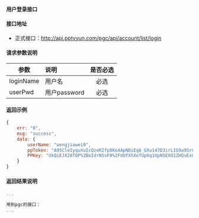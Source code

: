 #### 用户登录接口

#### 接口地址
  * 正式接口：http://api.pptvyun.com/pgc/api/account/list/login

#### 请求参数说明
|  参数         |说明          |是否必选|
| ------------- |:-------------|:-----:|
| loginName      | 用户名 |必选|
| userPwd        | 用户password |必选    |
#### 返回示例
```javascript
{
    err: "0",
    msg: "success",
    data: {
        userName: "wengjiawei9",
        ppToken: "A95CleIyquXoIcQzeR2fp8Ko4ApNOiEq6_GXu147D3irLIG9a9SrCt3EmNkP3y8q89_QkDyW-Pd3%0D%0AvLYBVXZXU3szKb47hyfp-blpzfzJH7XkfcxvOvCNImGSYIYbrAJ2q8-T1gq0KAqgAT3Vgnx5qkok%0D%0Ah3s67xkMBKxPycZpejQ%0D%0A",
        PPKey: "UkQiEJX28TQP%2BoIdrN5sF0%2FdUfXhXefUp6q1UpN5EXO1ZHQsExQRcicJkT5fqo3xWZl0jiSY1mm%2BdiIN1NCakwFaChuzw8tZJp2rXoAcL9m0yKrAf0moqJq6Usgd%2FQHd5Epgfxuzd%2BqVwXKrKbas9O4X8JbzSkCG"
    }
}
```

#### 返回结果说明
```javascript
...

用到pgc的接口：
...
```
